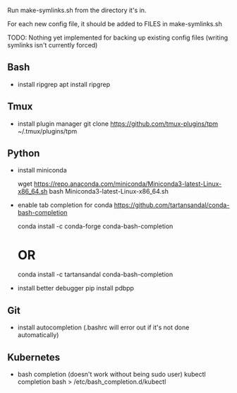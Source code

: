 Run make-symlinks.sh from the directory it's in.

For each new config file, it should be added to FILES in make-symlinks.sh

TODO: Nothing yet implemented for backing up existing config files (writing
symlinks isn't currently forced)

## Bash
- install ripgrep
    apt install ripgrep

## Tmux
- install plugin manager
git clone https://github.com/tmux-plugins/tpm ~/.tmux/plugins/tpm

## Python
- install miniconda

    wget https://repo.anaconda.com/miniconda/Miniconda3-latest-Linux-x86_64.sh
    bash Miniconda3-latest-Linux-x86_64.sh

- enable tab completion for conda https://github.com/tartansandal/conda-bash-completion

    conda install -c conda-forge conda-bash-completion
    # OR
    conda install -c tartansandal conda-bash-completion

- install better debugger
    pip install pdbpp

## Git
- install autocompletion (.bashrc will error out if it's not done
  automatically)

## Kubernetes
- bash completion (doesn't work without being sudo user)
    kubectl completion bash > /etc/bash_completion.d/kubectl
